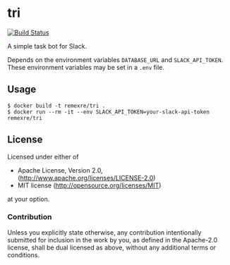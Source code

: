 # tri

[![Build Status](https://travis-ci.org/remexre/tri.svg?branch=master)](https://travis-ci.org/remexre/tri)

A simple task bot for Slack.

Depends on the environment variables `DATABASE_URL` and `SLACK_API_TOKEN`.
These environment variables may be set in a `.env` file.

## Usage

```
$ docker build -t remexre/tri .
$ docker run --rm -it --env SLACK_API_TOKEN=your-slack-api-token remexre/tri
```

## License

Licensed under either of

 * Apache License, Version 2.0, (http://www.apache.org/licenses/LICENSE-2.0)
 * MIT license (http://opensource.org/licenses/MIT)

at your option.

### Contribution

Unless you explicitly state otherwise, any contribution intentionally submitted for inclusion in the work by you, as defined in the Apache-2.0 license, shall be dual licensed as above, without any additional terms or conditions.
